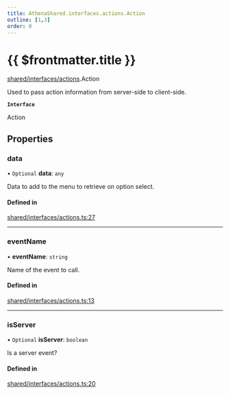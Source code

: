 ```yaml
---
title: AthenaShared.interfaces.actions.Action
outline: [1,3]
order: 0
---
```


# {{ $frontmatter.title }}


[shared/interfaces/actions](../modules/shared_interfaces_actions.md).Action

Used to pass action information from server-side to client-side.

**`Interface`**

Action

## Properties

### data

• `Optional` **data**: `any`

Data to add to the menu to retrieve on option select.

#### Defined in

[shared/interfaces/actions.ts:27](https://github.com/Stuyk/altv-athena/blob/e7d4753/src/core/shared/interfaces/actions.ts#L27)

___

### eventName

• **eventName**: `string`

Name of the event to call.

#### Defined in

[shared/interfaces/actions.ts:13](https://github.com/Stuyk/altv-athena/blob/e7d4753/src/core/shared/interfaces/actions.ts#L13)

___

### isServer

• `Optional` **isServer**: `boolean`

Is a server event?

#### Defined in

[shared/interfaces/actions.ts:20](https://github.com/Stuyk/altv-athena/blob/e7d4753/src/core/shared/interfaces/actions.ts#L20)
